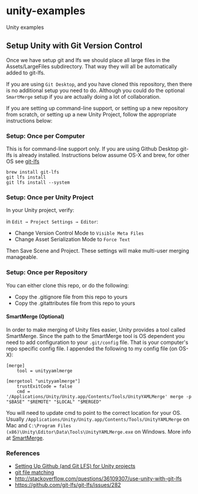 # unity-examples
Unity examples

## Setup Unity with Git Version Control
Once we have setup git and lfs we should place all large files in the Assets/LargeFiles subdirectory. That way they will all be automatically added to git-lfs.

If you are using `Git Desktop`, and you have cloned this repository, then there is no additional setup you need to do. Although you could do the optional `SmartMerge` setup if you are actually doing a lot of collaboration.

If you are setting up command-line support, or setting up a new repository from scratch, or setting up a new Unity Project, follow the appropriate instructions below:
 
### Setup: Once per Computer
This is for command-line support only. If you are using Github Desktop git-lfs is already installed. Instructions below assume OS-X and brew, for other OS see [git-lfs](https://git-lfs.github.com/)   
   
    brew install git-lfs
    git lfs install
    git lfs install --system

### Setup: Once per Unity Project
In your Unity project, verify:

in `Edit → Project Settings → Editor`:
 * Change Version Control Mode to `Visible Meta Files`
 * Change Asset Serialization Mode to `Force Text`
 
Then Save Scene and Project. These settings will make multi-user merging manageable.
    
### Setup: Once per Repository
You can either clone this repo, or do the following:

 * Copy the .gitignore file from this repo to yours
 * Copy the .gitattributes file from this repo to yours 
 
#### SmartMerge (Optional)
In order to make merging of Unity files easier, Unity provides a tool called SmartMerge. Since the path to the SmartMerge tool is OS dependent you need to add configuration to your `.git/config` file. That is your computer's repo specific config file. I appended the following to my config file (on OS-X):

    [merge]
    	tool = unityyamlmerge

    [mergetool "unityyamlmerge"]
    	trustExitCode = false
    	cmd = '/Applications/Unity/Unity.app/Contents/Tools/UnityYAMLMerge' merge -p "$BASE" "$REMOTE" "$LOCAL" "$MERGED"
  
You will need to update cmd to point to the correct location for your OS. Usually `/Applications/Unity/Unity.app/Contents/Tools/UnityYAMLMerge` on Mac and `C:\Program Files (x86)\Unity\Editor\Data\Tools\UnityYAMLMerge.exe` on Windows. More info at [SmartMerge](https://docs.unity3d.com/Manual/SmartMerge.html).
  
### References
   * [Setting Up Github (and Git LFS) for Unity projects](http://en.joysword.com/posts/2016/03/setting_up_github_for_unity_projects/)
   * [git file matching](https://github.com/git-lfs/git-lfs/issues/986)
   * <http://stackoverflow.com/questions/36109307/use-unity-with-git-lfs>
   * <https://github.com/git-lfs/git-lfs/issues/282>
